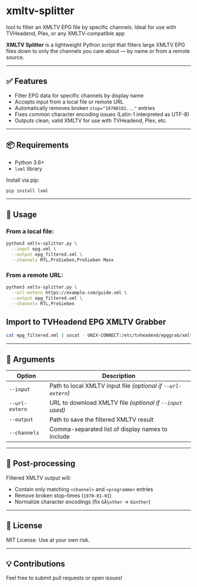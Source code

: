 # xmltv-splitter
tool to filter an XMLTV EPG file by specific channels. Ideal for use with TVHeadend, Plex, or any XMLTV-compatible app

**XMLTV Splitter** is a lightweight Python script that filters large XMLTV EPG files down to only the channels you care about — by name or from a remote source.

---

## ✅ Features

- Filter EPG data for specific channels by display name
- Accepts input from a local file or remote URL
- Automatically removes broken `stop="19700101..."` entries
- Fixes common character encoding issues (Latin-1 interpreted as UTF-8)
- Outputs clean, valid XMLTV for use with TVHeadend, Plex, etc.

---

## 📦 Requirements

- Python 3.6+
- `lxml` library

Install via pip:

```bash
pip install lxml
````

---

## 🚀 Usage

### From a local file:

```bash
python3 xmltv-splitter.py \
  --input epg.xml \
  --output epg_filtered.xml \
  --channels RTL,ProSieben,ProSieben Maxx
```

### From a remote URL:

```bash
python3 xmltv-splitter.py \
  --url-extern https://example.com/guide.xml \
  --output epg_filtered.xml \
  --channels RTL,ProSieben
```

## Import to TVHeadend EPG XMLTV Grabber

```bash
cat epg_filtered.xml | socat - UNIX-CONNECT:/etc/tvheadend/epggrab/xmltv.sock
```

---

## 📂 Arguments

| Option         | Description                                                   |
| -------------- | ------------------------------------------------------------- |
| `--input`      | Path to local XMLTV input file *(optional if `--url-extern`)* |
| `--url-extern` | URL to download XMLTV file *(optional if `--input` used)*     |
| `--output`     | Path to save the filtered XMLTV result                        |
| `--channels`   | Comma-separated list of display names to include              |

---

## 🧹 Post-processing

Filtered XMLTV output will:

* Contain only matching `<channel>` and `<programme>` entries
* Remove broken stop-times (`1970-01-01`)
* Normalize character encodings (fix `GÃ¼nther` → `Günther`)

---

## 📜 License

MIT License. Use at your own risk.

---

## 💡 Contributions

Feel free to submit pull requests or open issues!
